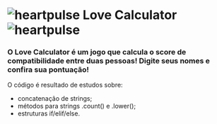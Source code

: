 # ![heartpulse](https://github.githubassets.com/images/icons/emoji/unicode/1f497.png) Love Calculator ![heartpulse](https://github.githubassets.com/images/icons/emoji/unicode/1f497.png)

### O Love Calculator é um jogo que calcula o score de compatibilidade entre duas pessoas! Digite seus nomes e confira sua pontuação!

O código é resultado de estudos sobre:

- concatenação de strings;
- métodos para strings .count() e .lower();
- estruturas if/elif/else.